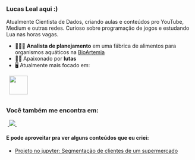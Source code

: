 ### Lucas Leal aqui :)
Atualmente Cientista de Dados, criando aulas e conteúdos pro YouTube, Medium e outras redes. Curioso sobre programação de jogos e estudando Lua nas horas vagas.

- 👨🏻‍💻 **Analista de planejamento** em uma fábrica de alimentos para organismos aquáticos na [BioArtemia](https://www.bioartemia.com.br/)
- 🧗🏼 Apaixonado por **lutas**
- 🖥️ Atualmente mais focado em:
<div style="display: inline">
  &nbsp;&nbsp;<img width='50' height='50' src="https://cdn.jsdelivr.net/gh/devicons/devicon/icons/python/python-original.svg" />&nbsp;&nbsp;
</div> 

##

### Você também me encontra em:
&nbsp;<a href="https://www.linkedin.com/in/pedro-celestino-1b0714196/">
  <img src="https://img.shields.io/badge/linkedin-%230077B5.svg?style=for-the-badge&logo=linkedin&logoColor=white">
</a>&nbsp;

#### E pode aproveitar pra ver alguns conteúdos que eu criei:
- <a href="https://github.com/PedroCelestino28/Segmentacao-cliente-supermercado">
    Projeto no jupyter: Segmentação de clientes de um supermercado
  </a>

